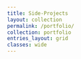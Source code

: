 ```yaml
---
title: Side-Projects
layout: collection
permalink: /portfolio/
collection: portfolio
entries_layout: grid
classes: wide
---
```

